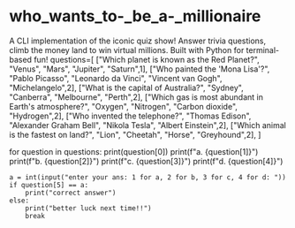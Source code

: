 # who_wants_to-_be_a-_millionaire
A CLI implementation of the iconic quiz show! Answer trivia questions, climb the money land to win virtual millions. Built with Python for terminal-based fun!
questions=[
    ["Which planet is known as the Red Planet?", "Venus", "Mars", "Jupiter", "Saturn",1],
    ["Who painted the 'Mona Lisa'?", "Pablo Picasso", "Leonardo da Vinci", "Vincent van Gogh", "Michelangelo",2],
    ["What is the capital of Australia?", "Sydney", "Canberra", "Melbourne", "Perth",2],
    ["Which gas is most abundant in Earth's atmosphere?", "Oxygen", "Nitrogen", "Carbon dioxide", "Hydrogen",2],
    ["Who invented the telephone?", "Thomas Edison", "Alexander Graham Bell", "Nikola Tesla", "Albert Einstein",2],
    ["Which animal is the fastest on land?", "Lion", "Cheetah", "Horse", "Greyhound",2],
]

for question in questions:
    print(question[0])
    print(f"a. {question[1]}")
    print(f"b. {question[2]}")
    print(f"c. {question[3]}")
    print(f"d. {question[4]}")

    a = int(input("enter your ans: 1 for a, 2 for b, 3 for c, 4 for d: "))
    if question[5] == a:
        print("correct answer")
    else:
        print("better luck next time!!")
        break
